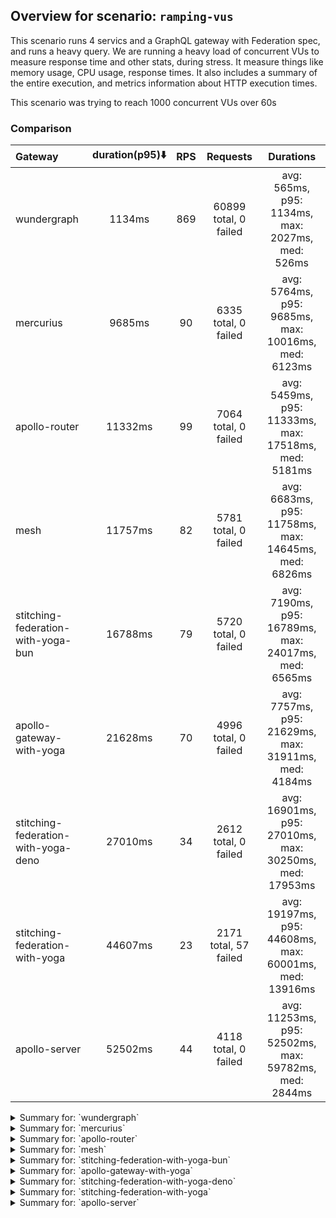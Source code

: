 ## Overview for scenario: `ramping-vus`


This scenario runs 4 servics and a GraphQL gateway with Federation spec, and runs a heavy query. We are running a heavy load of concurrent VUs to measure response time and other stats, during stress. It measure things like memory usage, CPU usage, response times. It also includes a summary of the entire execution, and metrics information about HTTP execution times.


This scenario was trying to reach 1000 concurrent VUs over 60s


### Comparison


| Gateway                             | duration(p95)⬇️ |  RPS  |       Requests        |                       Durations                        |
| :---------------------------------- | :-------------: | :---: | :-------------------: | :----------------------------------------------------: |
| wundergraph                         |     1134ms      |  869  | 60899 total, 0 failed |    avg: 565ms, p95: 1134ms, max: 2027ms, med: 526ms    |
| mercurius                           |     9685ms      |  90   | 6335 total, 0 failed  |  avg: 5764ms, p95: 9685ms, max: 10016ms, med: 6123ms   |
| apollo-router                       |     11332ms     |  99   | 7064 total, 0 failed  |  avg: 5459ms, p95: 11333ms, max: 17518ms, med: 5181ms  |
| mesh                                |     11757ms     |  82   | 5781 total, 0 failed  |  avg: 6683ms, p95: 11758ms, max: 14645ms, med: 6826ms  |
| stitching-federation-with-yoga-bun  |     16788ms     |  79   | 5720 total, 0 failed  |  avg: 7190ms, p95: 16789ms, max: 24017ms, med: 6565ms  |
| apollo-gateway-with-yoga            |     21628ms     |  70   | 4996 total, 0 failed  |  avg: 7757ms, p95: 21629ms, max: 31911ms, med: 4184ms  |
| stitching-federation-with-yoga-deno |     27010ms     |  34   | 2612 total, 0 failed  | avg: 16901ms, p95: 27010ms, max: 30250ms, med: 17953ms |
| stitching-federation-with-yoga      |     44607ms     |  23   | 2171 total, 57 failed | avg: 19197ms, p95: 44608ms, max: 60001ms, med: 13916ms |
| apollo-server                       |     52502ms     |  44   | 4118 total, 0 failed  | avg: 11253ms, p95: 52502ms, max: 59782ms, med: 2844ms  |



<details>
  <summary>Summary for: `wundergraph`</summary>

  **K6 Output**




```
     ✓ response code was 200
     ✓ no_errors
     ✓ expected_result

     checks.........................: 100.00% ✓ 182697     ✗ 0     
     data_received..................: 296 MB  4.2 MB/s
     data_sent......................: 72 MB   1.0 MB/s
     http_req_blocked...............: avg=706.78µs min=1µs    med=2.2µs    max=613.7ms  p(90)=3.8µs    p(95)=6.4µs   
     http_req_connecting............: avg=693.88µs min=0s     med=0s       max=613.55ms p(90)=0s       p(95)=0s      
     http_req_duration..............: avg=564.65ms min=5.92ms med=525.97ms max=2.02s    p(90)=999.25ms p(95)=1.13s   
       { expected_response:true }...: avg=564.65ms min=5.92ms med=525.97ms max=2.02s    p(90)=999.25ms p(95)=1.13s   
     http_req_failed................: 0.00%   ✓ 0          ✗ 60899 
     http_req_receiving.............: avg=904.6µs  min=18.3µs med=39.2µs   max=433.97ms p(90)=179.61µs p(95)=428.14µs
     http_req_sending...............: avg=663.5µs  min=7.1µs  med=12.6µs   max=477.36ms p(90)=27.9µs   p(95)=109.91µs
     http_req_tls_handshaking.......: avg=0s       min=0s     med=0s       max=0s       p(90)=0s       p(95)=0s      
     http_req_waiting...............: avg=563.09ms min=5.72ms med=524.78ms max=2.02s    p(90)=993.53ms p(95)=1.13s   
     http_reqs......................: 60899   869.910224/s
     iteration_duration.............: avg=567.52ms min=6.25ms med=529.17ms max=2.26s    p(90)=1s       p(95)=1.14s   
     iterations.....................: 60899   869.910224/s
     vus............................: 8       min=8        max=1000
     vus_max........................: 1000    min=1000     max=1000
```


**Performance Overview**


<img src="https://imagedelivery.net/KYe9TScr4TldYHA48pczVg/ab6695a8-7922-46a4-b308-7b3790a02a00/public" alt="Performance Overview" />


**HTTP Overview**


<img src="https://imagedelivery.net/KYe9TScr4TldYHA48pczVg/09b521b3-c423-4325-d00a-8bb2eeb3a200/public" alt="HTTP Overview" />


  </details>

<details>
  <summary>Summary for: `mercurius`</summary>

  **K6 Output**




```
     ✓ response code was 200
     ✓ no_errors
     ✓ expected_result

     checks.........................: 100.00% ✓ 19005     ✗ 0     
     data_received..................: 32 MB   455 kB/s
     data_sent......................: 7.5 MB  107 kB/s
     http_req_blocked...............: avg=104.05µs min=1µs    med=2.29µs  max=23.85ms p(90)=356.45µs p(95)=402.79µs
     http_req_connecting............: avg=77.43µs  min=0s     med=0s      max=23.68ms p(90)=298.67µs p(95)=337.48µs
     http_req_duration..............: avg=5.76s    min=9.49ms med=6.12s   max=10.01s  p(90)=9.53s    p(95)=9.68s   
       { expected_response:true }...: avg=5.76s    min=9.49ms med=6.12s   max=10.01s  p(90)=9.53s    p(95)=9.68s   
     http_req_failed................: 0.00%   ✓ 0         ✗ 6335  
     http_req_receiving.............: avg=53.97µs  min=20.1µs med=48.59µs max=1.31ms  p(90)=76.2µs   p(95)=84.5µs  
     http_req_sending...............: avg=32.25µs  min=5.5µs  med=14.2µs  max=13.1ms  p(90)=59.8µs   p(95)=71.83µs 
     http_req_tls_handshaking.......: avg=0s       min=0s     med=0s      max=0s      p(90)=0s       p(95)=0s      
     http_req_waiting...............: avg=5.76s    min=9.44ms med=6.12s   max=10.01s  p(90)=9.53s    p(95)=9.68s   
     http_reqs......................: 6335    90.470625/s
     iteration_duration.............: avg=5.76s    min=9.78ms med=6.12s   max=10.01s  p(90)=9.53s    p(95)=9.68s   
     iterations.....................: 6335    90.470625/s
     vus............................: 7       min=7       max=1000
     vus_max........................: 1000    min=1000    max=1000
```


**Performance Overview**


<img src="https://imagedelivery.net/KYe9TScr4TldYHA48pczVg/dd182b87-de3c-47bc-35f0-34146ef43f00/public" alt="Performance Overview" />


**HTTP Overview**


<img src="https://imagedelivery.net/KYe9TScr4TldYHA48pczVg/c9d7df62-0855-47ca-151a-57b3697efd00/public" alt="HTTP Overview" />


  </details>

<details>
  <summary>Summary for: `apollo-router`</summary>

  **K6 Output**




```
     ✓ response code was 200
     ✗ no_errors
      ↳  99% — ✓ 7042 / ✗ 22
     ✗ expected_result
      ↳  99% — ✓ 7063 / ✗ 1

     checks.........................: 99.89% ✓ 21169     ✗ 23    
     data_received..................: 35 MB  497 kB/s
     data_sent......................: 8.4 MB 118 kB/s
     http_req_blocked...............: avg=448.71µs min=1µs     med=2.4µs  max=73.2ms  p(90)=372.87µs p(95)=433.68µs
     http_req_connecting............: avg=433.96µs min=0s      med=0s     max=72.82ms p(90)=311.04µs p(95)=367.48µs
     http_req_duration..............: avg=5.45s    min=85ms    med=5.18s  max=17.51s  p(90)=9.91s    p(95)=11.33s  
       { expected_response:true }...: avg=5.45s    min=85ms    med=5.18s  max=17.51s  p(90)=9.91s    p(95)=11.33s  
     http_req_failed................: 0.00%  ✓ 0         ✗ 7064  
     http_req_receiving.............: avg=60.13µs  min=20.8µs  med=51µs   max=3.94ms  p(90)=78.2µs   p(95)=87.5µs  
     http_req_sending...............: avg=47.2µs   min=7.3µs   med=14.3µs max=7.76ms  p(90)=54.9µs   p(95)=66.7µs  
     http_req_tls_handshaking.......: avg=0s       min=0s      med=0s     max=0s      p(90)=0s       p(95)=0s      
     http_req_waiting...............: avg=5.45s    min=84.92ms med=5.18s  max=17.51s  p(90)=9.91s    p(95)=11.33s  
     http_reqs......................: 7064   99.697034/s
     iteration_duration.............: avg=5.45s    min=85.4ms  med=5.18s  max=17.51s  p(90)=9.91s    p(95)=11.33s  
     iterations.....................: 7064   99.697034/s
     vus............................: 101    min=56      max=1000
     vus_max........................: 1000   min=1000    max=1000
```


**Performance Overview**


<img src="https://imagedelivery.net/KYe9TScr4TldYHA48pczVg/104d7f5b-780a-47af-5782-e7e1707fe800/public" alt="Performance Overview" />


**HTTP Overview**


<img src="https://imagedelivery.net/KYe9TScr4TldYHA48pczVg/0c44f1ec-b4ab-4e1c-c5d3-aab268152c00/public" alt="HTTP Overview" />


  </details>

<details>
  <summary>Summary for: `mesh`</summary>

  **K6 Output**




```
     ✓ response code was 200
     ✗ no_errors
      ↳  99% — ✓ 5773 / ✗ 8
     ✓ expected_result

     checks.........................: 99.95% ✓ 17335     ✗ 8     
     data_received..................: 29 MB  414 kB/s
     data_sent......................: 6.9 MB 98 kB/s
     http_req_blocked...............: avg=139µs    min=1.1µs   med=2.29µs max=27.65ms p(90)=438.71µs p(95)=488.71µs
     http_req_connecting............: avg=124.08µs min=0s      med=0s     max=27.55ms p(90)=364.01µs p(95)=416.81µs
     http_req_duration..............: avg=6.68s    min=14.46ms med=6.82s  max=14.64s  p(90)=10.34s   p(95)=11.75s  
       { expected_response:true }...: avg=6.68s    min=14.46ms med=6.82s  max=14.64s  p(90)=10.34s   p(95)=11.75s  
     http_req_failed................: 0.00%  ✓ 0         ✗ 5781  
     http_req_receiving.............: avg=62.73µs  min=20.6µs  med=55.1µs max=6.05ms  p(90)=82.9µs   p(95)=93.5µs  
     http_req_sending...............: avg=37.79µs  min=6.3µs   med=14.3µs max=14.56ms p(90)=66.4µs   p(95)=83µs    
     http_req_tls_handshaking.......: avg=0s       min=0s      med=0s     max=0s      p(90)=0s       p(95)=0s      
     http_req_waiting...............: avg=6.68s    min=14.33ms med=6.82s  max=14.64s  p(90)=10.34s   p(95)=11.75s  
     http_reqs......................: 5781   82.580706/s
     iteration_duration.............: avg=6.68s    min=14.85ms med=6.82s  max=14.64s  p(90)=10.34s   p(95)=11.75s  
     iterations.....................: 5781   82.580706/s
     vus............................: 68     min=54      max=1000
     vus_max........................: 1000   min=1000    max=1000
```


**Performance Overview**


<img src="https://imagedelivery.net/KYe9TScr4TldYHA48pczVg/56499868-b667-448c-79e0-b55fe6617d00/public" alt="Performance Overview" />


**HTTP Overview**


<img src="https://imagedelivery.net/KYe9TScr4TldYHA48pczVg/b764185a-e613-4170-6982-1c74b9f84b00/public" alt="HTTP Overview" />


  </details>

<details>
  <summary>Summary for: `stitching-federation-with-yoga-bun`</summary>

  **K6 Output**




```
     ✓ response code was 200
     ✓ no_errors
     ✓ expected_result

     checks.........................: 100.00% ✓ 17160    ✗ 0     
     data_received..................: 29 MB   397 kB/s
     data_sent......................: 6.8 MB  95 kB/s
     http_req_blocked...............: avg=480.38µs min=1.1µs    med=2µs    max=401.82ms p(90)=179.71µs p(95)=451.22µs
     http_req_connecting............: avg=430.22µs min=0s       med=0s     max=339.08ms p(90)=120.4µs  p(95)=384.02µs
     http_req_duration..............: avg=7.19s    min=614.78ms med=6.56s  max=24.01s   p(90)=14.98s   p(95)=16.78s  
       { expected_response:true }...: avg=7.19s    min=614.78ms med=6.56s  max=24.01s   p(90)=14.98s   p(95)=16.78s  
     http_req_failed................: 0.00%   ✓ 0        ✗ 5720  
     http_req_receiving.............: avg=726.35µs min=16.6µs   med=35.8µs max=279.97ms p(90)=118.63µs p(95)=369.97µs
     http_req_sending...............: avg=383.93µs min=7.1µs    med=12µs   max=339.28ms p(90)=76.91µs  p(95)=128.35µs
     http_req_tls_handshaking.......: avg=0s       min=0s       med=0s     max=0s       p(90)=0s       p(95)=0s      
     http_req_waiting...............: avg=7.18s    min=614.52ms med=6.56s  max=24.01s   p(90)=14.98s   p(95)=16.78s  
     http_reqs......................: 5720    79.71579/s
     iteration_duration.............: avg=7.19s    min=629.77ms med=6.56s  max=24.01s   p(90)=14.98s   p(95)=16.78s  
     iterations.....................: 5720    79.71579/s
     vus............................: 195     min=55     max=1000
     vus_max........................: 1000    min=1000   max=1000
```


**Performance Overview**


<img src="https://imagedelivery.net/KYe9TScr4TldYHA48pczVg/6178169c-d396-49fb-e50c-d4f7f5e3a500/public" alt="Performance Overview" />


**HTTP Overview**


<img src="https://imagedelivery.net/KYe9TScr4TldYHA48pczVg/db99192f-83f0-46f7-285c-1fcaa3310e00/public" alt="HTTP Overview" />


  </details>

<details>
  <summary>Summary for: `apollo-gateway-with-yoga`</summary>

  **K6 Output**




```
     ✓ response code was 200
     ✗ no_errors
      ↳  82% — ✓ 4100 / ✗ 896
     ✗ expected_result
      ↳  97% — ✓ 4861 / ✗ 135

     checks.........................: 93.12% ✓ 13957     ✗ 1031  
     data_received..................: 23 MB  329 kB/s
     data_sent......................: 5.9 MB 84 kB/s
     http_req_blocked...............: avg=104.16µs min=900ns    med=2.2µs   max=15.11ms p(90)=382.29µs p(95)=429.12µs
     http_req_connecting............: avg=88.25µs  min=0s       med=0s      max=15.02ms p(90)=317.29µs p(95)=361.92µs
     http_req_duration..............: avg=7.75s    min=123.57ms med=4.18s   max=31.91s  p(90)=16.42s   p(95)=21.62s  
       { expected_response:true }...: avg=7.75s    min=123.57ms med=4.18s   max=31.91s  p(90)=16.42s   p(95)=21.62s  
     http_req_failed................: 0.00%  ✓ 0         ✗ 4996  
     http_req_receiving.............: avg=50.3µs   min=14.5µs   med=42.14µs max=4.61ms  p(90)=74.2µs   p(95)=84.72µs 
     http_req_sending...............: avg=33.68µs  min=7µs      med=13.5µs  max=5.24ms  p(90)=61.29µs  p(95)=73.8µs  
     http_req_tls_handshaking.......: avg=0s       min=0s       med=0s      max=0s      p(90)=0s       p(95)=0s      
     http_req_waiting...............: avg=7.75s    min=123.5ms  med=4.18s   max=31.91s  p(90)=16.42s   p(95)=21.62s  
     http_reqs......................: 4996   70.340234/s
     iteration_duration.............: avg=7.75s    min=123.89ms med=4.18s   max=31.91s  p(90)=16.43s   p(95)=21.62s  
     iterations.....................: 4996   70.340234/s
     vus............................: 259    min=55      max=1000
     vus_max........................: 1000   min=1000    max=1000
```


**Performance Overview**


<img src="https://imagedelivery.net/KYe9TScr4TldYHA48pczVg/3c21e740-e31e-4134-a57e-b024b1c1c000/public" alt="Performance Overview" />


**HTTP Overview**


<img src="https://imagedelivery.net/KYe9TScr4TldYHA48pczVg/0acdbbbc-1ab1-430e-3ed8-558da8e8ee00/public" alt="HTTP Overview" />


  </details>

<details>
  <summary>Summary for: `stitching-federation-with-yoga-deno`</summary>

  **K6 Output**




```
     ✓ response code was 200
     ✗ no_errors
      ↳  91% — ✓ 2380 / ✗ 232
     ✗ expected_result
      ↳  99% — ✓ 2599 / ✗ 13

     checks.........................: 96.87% ✓ 7591      ✗ 245   
     data_received..................: 16 MB  202 kB/s
     data_sent......................: 3.1 MB 41 kB/s
     http_req_blocked...............: avg=317.02µs min=1.1µs  med=3.7µs  max=16.54ms p(90)=644.16µs p(95)=785.85µs
     http_req_connecting............: avg=278.74µs min=0s     med=0s     max=16.45ms p(90)=542.56µs p(95)=664.29µs
     http_req_duration..............: avg=16.9s    min=1.6s   med=17.95s max=30.25s  p(90)=25.76s   p(95)=27.01s  
       { expected_response:true }...: avg=16.9s    min=1.6s   med=17.95s max=30.25s  p(90)=25.76s   p(95)=27.01s  
     http_req_failed................: 0.00%  ✓ 0         ✗ 2612  
     http_req_receiving.............: avg=152.68µs min=20.8µs med=66.1µs max=12.88ms p(90)=173.8µs  p(95)=322.87µs
     http_req_sending...............: avg=95.08µs  min=9.5µs  med=29.8µs max=5.12ms  p(90)=114.88µs p(95)=180.78µs
     http_req_tls_handshaking.......: avg=0s       min=0s     med=0s     max=0s      p(90)=0s       p(95)=0s      
     http_req_waiting...............: avg=16.9s    min=1.59s  med=17.95s max=30.25s  p(90)=25.76s   p(95)=27.01s  
     http_reqs......................: 2612   34.130231/s
     iteration_duration.............: avg=16.9s    min=1.61s  med=17.95s max=30.25s  p(90)=25.76s   p(95)=27.01s  
     iterations.....................: 2612   34.130231/s
     vus............................: 175    min=52      max=1000
     vus_max........................: 1000   min=1000    max=1000
```


**Performance Overview**


<img src="https://imagedelivery.net/KYe9TScr4TldYHA48pczVg/9c486096-036b-40c7-7efa-dfbeb7ad1d00/public" alt="Performance Overview" />


**HTTP Overview**


<img src="https://imagedelivery.net/KYe9TScr4TldYHA48pczVg/3f8e3d62-beaa-4eed-23dc-baf2ac610900/public" alt="HTTP Overview" />


  </details>

<details>
  <summary>Summary for: `stitching-federation-with-yoga`</summary>

  **K6 Output**




```
     ✗ response code was 200
      ↳  97% — ✓ 2114 / ✗ 50
     ✗ no_errors
      ↳  57% — ✓ 1234 / ✗ 930
     ✗ expected_result
      ↳  97% — ✓ 2052 / ✗ 62

     checks.........................: 83.82% ✓ 5400      ✗ 1042  
     data_received..................: 19 MB  201 kB/s
     data_sent......................: 2.9 MB 31 kB/s
     http_req_blocked...............: avg=386.73µs min=1.6µs  med=4.1µs   max=17.39ms p(90)=674.2µs p(95)=798.6µs 
     http_req_connecting............: avg=350.09µs min=0s     med=0s      max=17.28ms p(90)=585.6µs p(95)=702.35µs
     http_req_duration..............: avg=19.19s   min=2.58s  med=13.91s  max=1m0s    p(90)=39.35s  p(95)=44.6s   
       { expected_response:true }...: avg=18.64s   min=2.58s  med=13.61s  max=57.82s  p(90)=38.86s  p(95)=44.21s  
     http_req_failed................: 2.62%  ✓ 57        ✗ 2114  
     http_req_receiving.............: avg=131.15µs min=0s     med=101.9µs max=3.31ms  p(90)=204.3µs p(95)=263.15µs
     http_req_sending...............: avg=97.42µs  min=10.3µs med=29.1µs  max=10.02ms p(90)=120µs   p(95)=157µs   
     http_req_tls_handshaking.......: avg=0s       min=0s     med=0s      max=0s      p(90)=0s      p(95)=0s      
     http_req_waiting...............: avg=19.19s   min=2.58s  med=13.91s  max=1m0s    p(90)=39.35s  p(95)=44.6s   
     http_reqs......................: 2171   23.028757/s
     iteration_duration.............: avg=19.14s   min=2.6s   med=13.88s  max=1m0s    p(90)=39.35s  p(95)=44.6s   
     iterations.....................: 2164   22.954505/s
     vus............................: 51     min=51      max=1000
     vus_max........................: 1000   min=1000    max=1000
```


**Performance Overview**


<img src="https://imagedelivery.net/KYe9TScr4TldYHA48pczVg/ec0dd27d-2971-4c24-eaa4-c91c90a43300/public" alt="Performance Overview" />


**HTTP Overview**


<img src="https://imagedelivery.net/KYe9TScr4TldYHA48pczVg/86abc706-b542-4cb5-41a2-6a16d1469500/public" alt="HTTP Overview" />


  </details>

<details>
  <summary>Summary for: `apollo-server`</summary>

  **K6 Output**




```
     ✓ response code was 200
     ✗ no_errors
      ↳  99% — ✓ 4101 / ✗ 17
     ✗ expected_result
      ↳  99% — ✓ 4116 / ✗ 2

     checks.........................: 99.84% ✓ 12335     ✗ 19    
     data_received..................: 21 MB  231 kB/s
     data_sent......................: 4.9 MB 53 kB/s
     http_req_blocked...............: avg=162.5µs  min=1.7µs    med=3.3µs  max=18.05ms p(90)=484.76µs p(95)=547.01µs
     http_req_connecting............: avg=139.92µs min=0s       med=0s     max=17.98ms p(90)=403.78µs p(95)=462.25µs
     http_req_duration..............: avg=11.25s   min=131.74ms med=2.84s  max=59.78s  p(90)=44.06s   p(95)=52.5s   
       { expected_response:true }...: avg=11.25s   min=131.74ms med=2.84s  max=59.78s  p(90)=44.06s   p(95)=52.5s   
     http_req_failed................: 0.00%  ✓ 0         ✗ 4118  
     http_req_receiving.............: avg=91.38µs  min=26.3µs   med=86.2µs max=1.47ms  p(90)=121.6µs  p(95)=134.53µs
     http_req_sending...............: avg=41.17µs  min=11µs     med=20.4µs max=2.47ms  p(90)=83.83µs  p(95)=102.02µs
     http_req_tls_handshaking.......: avg=0s       min=0s       med=0s     max=0s      p(90)=0s       p(95)=0s      
     http_req_waiting...............: avg=11.25s   min=131.63ms med=2.84s  max=59.78s  p(90)=44.06s   p(95)=52.5s   
     http_reqs......................: 4118   44.825988/s
     iteration_duration.............: avg=11.25s   min=132.15ms med=2.84s  max=59.78s  p(90)=44.06s   p(95)=52.5s   
     iterations.....................: 4118   44.825988/s
     vus............................: 7      min=7       max=1000
     vus_max........................: 1000   min=1000    max=1000
```


**Performance Overview**


<img src="https://imagedelivery.net/KYe9TScr4TldYHA48pczVg/1cab8a82-bf3d-4c07-a8e7-4c9efa6bb300/public" alt="Performance Overview" />


**HTTP Overview**


<img src="https://imagedelivery.net/KYe9TScr4TldYHA48pczVg/dcc26816-67fd-4942-4e02-b1128aed3800/public" alt="HTTP Overview" />


  </details>